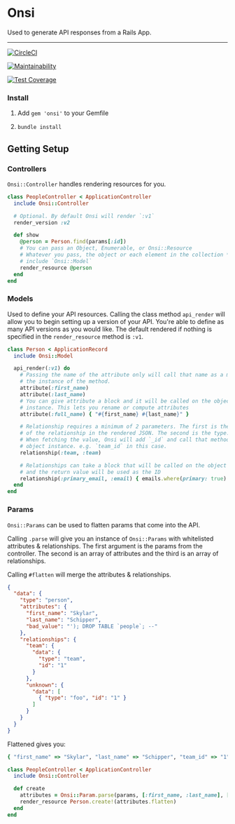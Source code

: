# Onsi

Used to generate API responses from a Rails App.

***

[![CircleCI](https://circleci.com/gh/skylarsch/onsi.svg?style=svg)](https://circleci.com/gh/skylarsch/onsi)

[![Maintainability](https://api.codeclimate.com/v1/badges/c3ee44371f7565f2709c/maintainability)](https://codeclimate.com/github/skylarsch/onsi/maintainability)

[![Test Coverage](https://api.codeclimate.com/v1/badges/c3ee44371f7565f2709c/test_coverage)](https://codeclimate.com/github/skylarsch/onsi/test_coverage)

### Install

1. Add `gem 'onsi'` to your Gemfile

2. `bundle install`

## Getting Setup

### Controllers

`Onsi::Controller` handles rendering resources for you.

```ruby
class PeopleController < ApplicationController
  include Onsi::Controller

  # Optional. By default Onsi will render `:v1`
  render_version :v2

  def show
    @person = Person.find(params[:id])
    # You can pass an Object, Enumerable, or Onsi::Resource
    # Whatever you pass, the object or each element in the collection *MUST*
    # include `Onsi::Model`
    render_resource @person
  end
end
```

### Models

Used to define your API resources. Calling the class method `api_render` will
allow you to begin setting up a version of your API. You're able to define as
many API versions as you would like. The default rendered if nothing is
specified in the `render_resource` method is `:v1`.

```ruby
class Person < ApplicationRecord
  include Onsi::Model

  api_render(:v1) do
    # Passing the name of the attribute only will call that name as a method on
    # the instance of the method.
    attribute(:first_name)
    attribute(:last_name)
    # You can give attribute a block and it will be called on the object
    # instance. This lets you rename or compute attributes
    attribute(:full_name) { "#{first_name} #{last_name}" }

    # Relationship requires a minimum of 2 parameters. The first is the name
    # of the relationship in the rendered JSON. The second is the type.
    # When fetching the value, Onsi will add `_id` and call that method on the
    # object instance. e.g. `team_id` in this case.
    relationship(:team, :team)

    # Relationships can take a block that will be called on the object instance
    # and the return value will be used as the ID
    relationship(:primary_email, :email) { emails.where(primary: true).first.id }
  end
end
```

### Params

`Onsi::Params` can be used to flatten params that come into the API.

Calling `.parse` will give you an instance of `Onsi::Params` with whitelisted
attributes & relationships. The first argument is the params from the controller.
The second is an array of attributes and the third is an array of relationships.

Calling `#flatten` will merge the attributes & relationships.

```json
{
  "data": {
    "type": "person",
    "attributes": {
      "first_name": "Skylar",
      "last_name": "Schipper",
      "bad_value": "'); DROP TABLE `people`; --"
    },
    "relationships": {
      "team": {
        "data": {
          "type": "team",
          "id": "1"
        }
      },
      "unknown": {
        "data": [
          { "type": "foo", "id": "1" }
        ]
      }
    }
  }
}
```

Flattened gives you:

```ruby
{ "first_name" => "Skylar", "last_name" => "Schipper", "team_id" => "1" }
```

```ruby
class PeopleController < ApplicationController
  include Onsi::Controller

  def create
    attributes = Onsi::Param.parse(params, [:first_name, :last_name], [:team])
    render_resource Person.create!(attributes.flatten)
  end
end
```
